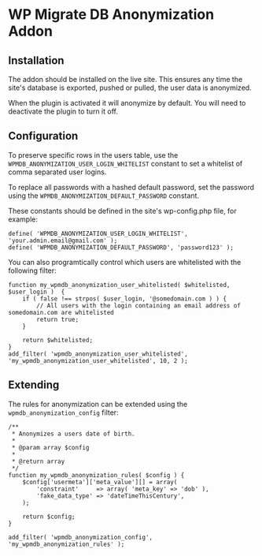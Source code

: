 WP Migrate DB Anonymization Addon
==========================================

## Installation

The addon should be installed on the live site. This ensures any time the site's database is exported, pushed or pulled, the user data is anonymized.

When the plugin is activated it will anonymize by default. You will need to deactivate the plugin to turn it off.

## Configuration

To preserve specific rows in the users table, use the `WPMDB_ANONYMIZATION_USER_LOGIN_WHITELIST` constant to set a whitelist of comma separated user logins.

To replace all passwords with a hashed default password, set the password using the `WPMDB_ANONYMIZATION_DEFAULT_PASSWORD` constant.

These constants should be defined in the site's wp-config.php file, for example:

    define( 'WPMDB_ANONYMIZATION_USER_LOGIN_WHITELIST', 'your.admin.email@gmail.com' );
    define( 'WPMDB_ANONYMIZATION_DEFAULT_PASSWORD', 'password123' );
    
You can also programtically control which users are whitelisted with the following filter:

    function my_wpmdb_anonymization_user_whitelisted( $whitelisted, $user_login )  {
        if ( false !== strpos( $user_login, '@somedomain.com ) ) {
            // All users with the login containing an email address of somedomain.com are whitelisted
            return true;
        }
        
        return $whitelisted;
    }
    add_filter( 'wpmdb_anonymization_user_whitelisted', 'my_wpmdb_anonymization_user_whitelisted', 10, 2 );
    
## Extending

The rules for anonymization can be extended using the `wpmdb_anonymization_config` filter:

    /**
     * Anonymizes a users date of birth.
     *
     * @param array $config
     *
     * @return array
     */
    function my_wpmdb_anonymization_rules( $config ) {
        $config['usermeta']['meta_value'][] = array(
            'constraint'     => array( 'meta_key' => 'dob' ),
            'fake_data_type' => 'dateTimeThisCentury',
        );

        return $config;
    }
    
    add_filter( 'wpmdb_anonymization_config', 'my_wpmdb_anonymization_rules' );

